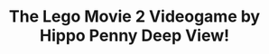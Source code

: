 ---
title: The Lego Movie 2 Videogame by Hippo Penny Deep View!
layout: scoredetail
permalink: /meta-score/the-lego-movie-2-videogame
header:
  teaser: /assets/images/the-lego-movie-2-videogame.jpg
  video:
    id: pXzvwc_5row
    provider: youtube
---